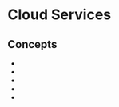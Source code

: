 # Cloud Services

## Concepts

* [](cloudformation-is-the-key-to-quick-aws-development-environments)
* [](find-out-which-cloud-model-fits-for-your-security-concerns)
* [](improve-your-clouds-resilience-with-business-impact-analysis)
* [](efficiency-meets-flexibility-with-cloud-computing)
* [](hybrid-cloud)